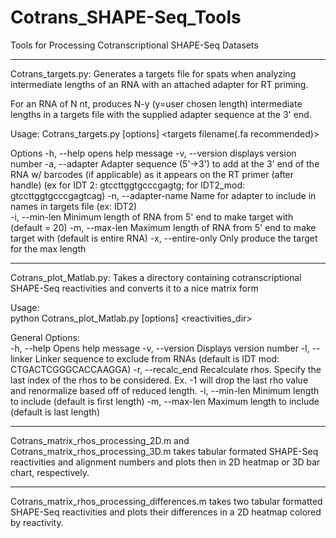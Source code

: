 # Cotrans_SHAPE-Seq_Tools
Tools for Processing Cotranscriptional SHAPE-Seq Datasets

-------------------------------------------------------------------------------------------------------------

Cotrans_targets.py:
Generates a targets file for spats when analyzing intermediate lengths
of an RNA with an attached adapter for RT priming.

For an RNA of N nt, produces N-y (y=user chosen length) intermediate lengths in a
targets file with the supplied adapter sequence at the 3' end.

Usage:
   Cotrans_targets.py [options] <RNA name> <RNA sequence> <targets filename(.fa recommended)>

Options
-h, --help                  opens help message
-v, --version               displays version number
-a, --adapter <sequence>    Adapter sequence (5'->3') to add at the 3' end of the RNA w/ barcodes (if applicable)
                            as it appears on the RT primer (after handle) (ex for IDT 2: gtccttggtgcccgagtg; for IDT2_mod: gtccttggtgcccgagtcag)
-n, --adapter-name <string> Name for adapter to include in names in targets file (ex: IDT2)                     
-i, --min-len <N>           Minimum length of RNA from 5' end to make target with (default = 20)
-m, --max-len <N>           Maximum length of RNA from 5' end to make target with (default is entire RNA)
-x, --entire-only           Only produce the target for the max length

-------------------------------------------------------------------------------------------------------------

Cotrans_plot_Matlab.py:
Takes a directory containing cotranscriptional SHAPE-Seq reactivities and converts it to a nice matrix form

Usage:                                                                                                          
   python Cotrans_plot_Matlab.py [options] <reactivities_dir>                                                                      

General Options:                                                                                                
-h, --help                  Opens help message
-v, --version               Displays version number
-l, --linker <string>       Linker sequence to exclude from RNAs (default is IDT mod: CTGACTCGGGCACCAAGGA)
-r, --recalc_end            Recalculate rhos. Specify the last index of the rhos to be considered. Ex. -1 will drop the last rho value and renormalize based off of reduced length.
-i, --min-len <N>           Minimum length to include (default is first length)
-m, --max-len <N>           Maximum length to include (default is last length)

-------------------------------------------------------------------------------------------------------------

Cotrans_matrix_rhos_processing_2D.m and Cotrans_matrix_rhos_processing_3D.m takes tabular formated SHAPE-Seq
 reactivities and alignment numbers and plots then in 2D heatmap or 3D bar chart, respectively.

-------------------------------------------------------------------------------------------------------------

Cotrans_matrix_rhos_processing_differences.m takes two tabular formatted SHAPE-Seq reactivities and plots
 their differences in a 2D heatmap colored by reactivity.

